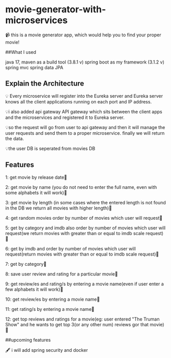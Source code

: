 # movie-generator-with-microservices

📹 this is a movie generator app, which would help you to find your proper movie!

##What I used  

 java 17,
 maven as a build tool (3.8.1 v)
 spring boot as my framework (3.1.2 v)
 spring mvc
 spring data JPA

 ## Explain the  Architecture
💡 Every microservice will register into the Eureka server and Eureka server
 knows all the client applications running on each port and IP address.

💡i also added api gateway API gateway which sits between the client apps and the microservices
and registered it to Eureka server.

💡so the request will go from user to api gateway and then it will manage the user requests
and send them to a proper microservice.
finally we will return the data.

💡the user DB is seperated from movies DB

## Features   
1: get movie by release date🌟

2: get movie by name (you do not need to enter the full name, even with some alphabets it will work)🌟

3: get movie by length (in some cases where the entered length is not found in the DB we return all movies with higher length)🌟

4: get random movies order by number of movies which user will request🌟

5: get by category and imdb also order by number of movies which user will request(we return movies with greater than or equal to imdb scale request)🌟

6: get by imdb and order by number of movies which user will request(return movies with greater than or equal to imdb scale request)🌟

7: get by category🌟

8: save user review and rating for a particular movie🌟

9: get review/es and rating/s by entering a movie name(even if user enter a few alphabets it will work)🌟

10: get review/es  by entering a movie name🌟

11: get rating/s by entering a movie name🌟

12: get top reviews and ratings for a movie(eg: user entered "The Truman Show" and he wants to get top 3(or any other num) reviews gor that movie)🌟 

##upcoming features

🖋 i will add spring security and docker


